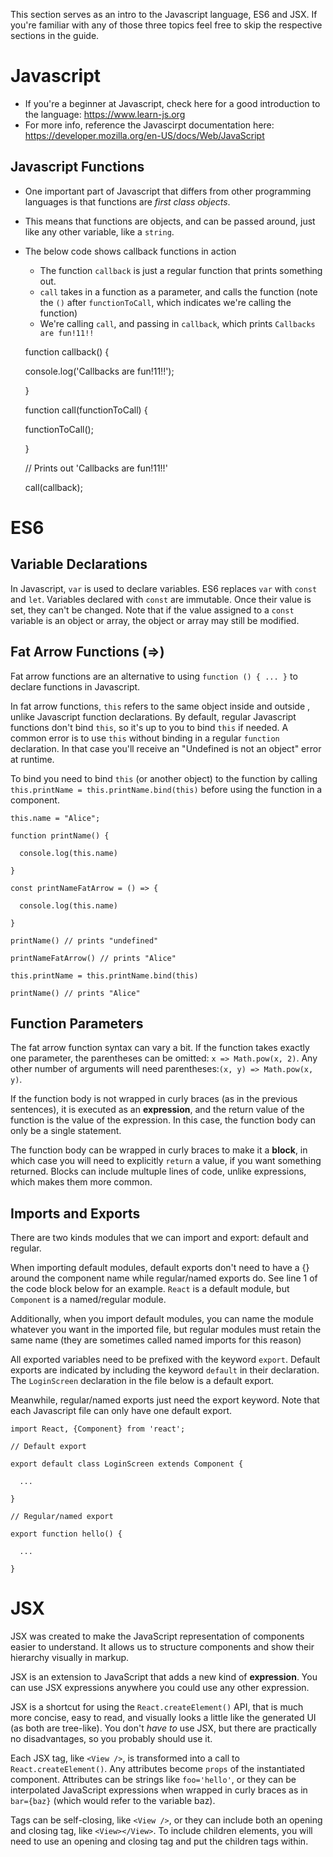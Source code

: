 This section serves as an intro to the Javascript language, ES6 and JSX. If you're familiar with any of those three topics feel free to skip the respective sections in the guide.

# Javascript

-   If you're a beginner at Javascript, check here for a good introduction to the language: https://www.learn-js.org 
-   For more info, reference the Javascirpt documentation here: https://developer.mozilla.org/en-US/docs/Web/JavaScript

## Javascript Functions

-   One important part of Javascript that differs from other programming languages is that functions are _first class objects_. 
-   This means that functions are objects, and can be passed around, just like any other variable, like a `string`. 
-   The below code shows callback functions in action
    -   The function `callback` is just a regular function that prints something out.
    -   `call` takes in a function as a parameter, and calls the function (note the `()` after `functionToCall`, which indicates we're calling the function)
    -   We're calling `call`, and passing in `callback`, which prints `Callbacks are fun!11!!`


    function callback() {

      console.log('Callbacks are fun!11!!');

    }

    function call(functionToCall) {

      functionToCall();

    }

    // Prints out 'Callbacks are fun!11!!'

    call(callback); 

# ES6

## Variable Declarations

In Javascript, `var` is used to declare variables. ES6 replaces `var` with `const` and `let`. Variables declared with `const` are immutable. Once their value is set, they can't be changed. Note that if the value assigned to a `const` variable is an object or array, the object or array may still be modified.



## Fat Arrow Functions (=>)

Fat arrow functions are an alternative to using  `function () { ... }`  to declare functions in Javascript.



In fat arrow functions, `this` refers to the same object inside and outside , unlike Javascript function declarations. By default, regular Javascript functions don't bind `this`, so it's up to you to bind `this` if needed. A common error is to use `this` without binding in a regular `function` declaration. In that case you'll receive an "Undefined is not an object" error at runtime.



To bind you need to bind `this` (or another object) to the function by calling `this.printName = this.printName.bind(this)` before using the function in a component.



    this.name = "Alice";

    function printName() {

      console.log(this.name)

    }

    const printNameFatArrow = () => {

      console.log(this.name)

    }

    printName() // prints "undefined"

    printNameFatArrow() // prints "Alice"

    this.printName = this.printName.bind(this)

    printName() // prints "Alice"

## Function Parameters

The fat arrow function syntax can vary a bit. If the function takes exactly one parameter, the parentheses can be omitted: `x => Math.pow(x, 2)`. Any other number of arguments will need parentheses:`(x, y) => Math.pow(x, y)`. 

If the function body is not wrapped in curly braces (as in the previous sentences), it is executed as an **expression**, and the return value of the function is the value of the expression. In this case, the function body can only be a single statement.

The function body can be wrapped in curly braces to make it a **block**, in which case you will need to explicitly `return` a value, if you want something returned. Blocks can include multuple lines of code, unlike expressions, which makes them more common.



## Imports and Exports

There are two kinds modules that we can import and export: default and regular.

When importing default modules, default exports don't need to have a {} around the component name while regular/named exports do. See line 1 of the code block below for an example. `React` is a default module, but `Component` is a named/regular module.



Additionally, when you import default modules, you can name the module whatever you want in the imported file, but regular modules must retain the same name (they are sometimes called named imports for this reason)



All exported variables need to be prefixed with the keyword `export`. Default exports are indicated by including the keyword `default` in their declaration. The `LoginScreen` declaration in the file below is a default export. 

Meanwhile, regular/named exports just need the export keyword. Note that each Javascript file can only have one default export.

    import React, {Component} from 'react';

    // Default export

    export default class LoginScreen extends Component {

      ...

    }

    // Regular/named export

    export function hello() {

      ...

    }

# JSX

 JSX was created to make the JavaScript representation of components easier to understand. It allows us to structure components and show their hierarchy visually in markup.

JSX is an extension to JavaScript that adds a new kind of **expression**. You can use JSX expressions anywhere you could use any other expression.

JSX is a shortcut for using the `React.createElement()` API, that is much more concise, easy to read, and visually looks a little like the generated UI (as both are tree-like). You don't _have to_ use JSX, but there are practically no disadvantages, so you probably should use it.

Each JSX tag, like `<View />`, is transformed into a call to `React.createElement()`. Any attributes become `props` of the instantiated component. Attributes can be strings like `foo='hello'`, or they can be interpolated JavaScript expressions when wrapped in curly braces as in `bar={baz}` (which would refer to the variable baz).



Tags can be self-closing, like `<View />`, or they can include both an opening and closing tag, like `<View></View>`. To include children elements, you will need to use an opening and closing tag and put the children tags within.
